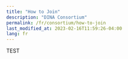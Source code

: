 ```yaml
---
title: "How to Join"
description: "DINA Consortium"
permalink: /fr/consortium/how-to-join
last_modified_at: 2023-02-16T11:59:26-04:00
lang: fr
---
```


TEST
